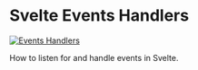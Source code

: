 # Svelte Events Handlers

[![Events Handlers](https://img.youtube.com/vi/PyS8PNk6OHM/0.jpg)](https://youtu.be/PyS8PNk6OHM " Events Handlers")

How to listen for and handle events in Svelte.
